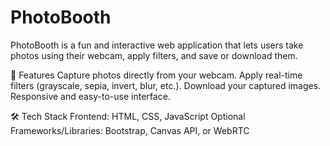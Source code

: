 # PhotoBooth
PhotoBooth is a fun and interactive web application that lets users take photos using their webcam, apply filters, and save or download them.

🚀 Features
Capture photos directly from your webcam.
Apply real-time filters (grayscale, sepia, invert, blur, etc.).
Download your captured images.
Responsive and easy-to-use interface.

🛠️ Tech Stack
Frontend: HTML, CSS, JavaScript
Optional Frameworks/Libraries: Bootstrap, Canvas API, or WebRTC
